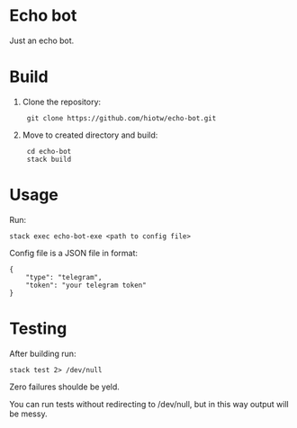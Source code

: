 # Echo bot

Just an echo bot.

# Build

1. Clone the repository:

        git clone https://github.com/hiotw/echo-bot.git

2. Move to created directory and build:

        cd echo-bot
        stack build

# Usage

Run:

    stack exec echo-bot-exe <path to config file>

Config file is a JSON file in format:

    {
        "type": "telegram",
        "token": "your telegram token"
    }

# Testing

After building run:

    stack test 2> /dev/null
    
Zero failures shoulde be yeld.

You can run tests without redirecting to /dev/null, but in this way output will be messy.

